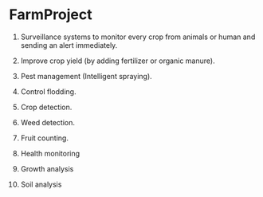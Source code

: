 # FarmProject

1) Surveillance systems to monitor every crop from animals or human and sending an alert immediately.

2) Improve crop yield (by adding fertilizer or organic manure).

3) Pest management (Intelligent spraying).

4) Control flodding.

5) Crop detection.

6) Weed detection.

7) Fruit counting.

8) Health monitoring

9) Growth analysis

10) Soil analysis
